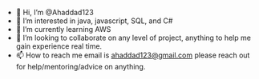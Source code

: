 - 👋 Hi, I’m @Ahaddad123
- 👀 I’m interested in java, javascript, SQL, and C#
- 🌱 I’m currently learning AWS
- 💞️ I’m looking to collaborate on any level of project, anything to help me gain experience real time.
- 📫 How to reach me email is ahaddad123@gmail.com please reach out for help/mentoring/advice on anything.

